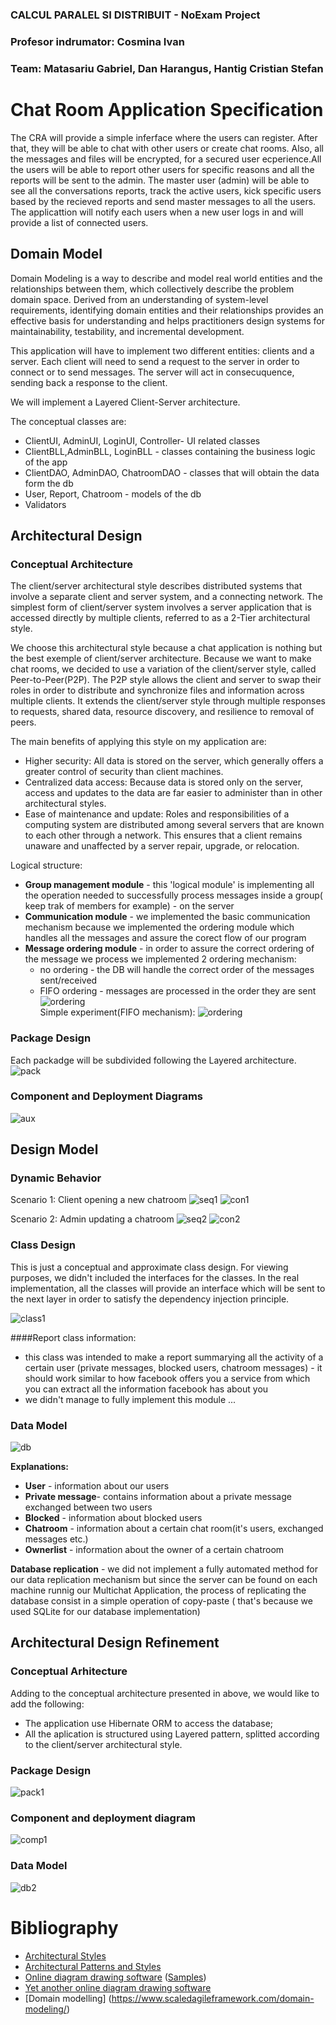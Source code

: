### CALCUL PARALEL SI DISTRIBUIT - NoExam Project  
### Profesor indrumator: Cosmina Ivan  
### Team: Matasariu Gabriel, Dan Harangus, Hantig Cristian Stefan  

# Chat Room Application Specification
The CRA will provide a simple inferface where the users can register. After that, they will be able to chat with other users or create chat rooms. Also, all the messages and files will be encrypted, for a secured user ecperience.All the users will be able to report other users for specific reasons and all the reports will be sent to the admin. The master user (admin) will be able to see all the conversations reports, track the active users, kick specific users based by the recieved reports and send master messages to all the users. The applicattion will notify each users when a new user logs in and will provide a list of connected users.

## Domain Model
Domain Modeling is a way to describe and model real world entities and the relationships between them, which collectively describe the problem domain space. Derived from an understanding of system-level requirements, identifying domain entities and their relationships provides an effective basis for understanding and helps practitioners design systems for maintainability, testability, and incremental development.

This application will have to implement two different entities: clients and a server. Each client will need to send a request to the server in order to connect or to send messages. The server will act in consecuquence, sending back a response to the client.

We will implement a Layered Client-Server architecture.

The conceptual classes are:
 * ClientUI, AdminUI, LoginUI, Controller- UI related classes
 * ClientBLL,AdminBLL, LoginBLL - classes containing the business logic of the app
 * ClientDAO, AdminDAO, ChatroomDAO - classes that will obtain the data form the db
 * User, Report, Chatroom - models of the db
 * Validators


## Architectural Design

### Conceptual Architecture
The client/server architectural style describes distributed systems that involve a separate client and server system, and a connecting network. The simplest form of client/server system involves a server application that is accessed directly by multiple clients, referred to as a 2-Tier architectural style.

We choose this architectural style because a chat application is nothing but the best exemple of client/server architecture. Because we want to make chat rooms, we decided to use a variation of the client/server style, called Peer-to-Peer(P2P). The P2P style allows the client and server to swap their roles in order to distribute and synchronize files and information across multiple clients. It extends the client/server style through multiple responses to requests, shared data, resource discovery, and resilience to removal of peers.

The main benefits of applying this style on my application are:
  * Higher security: All data is stored on the server, which generally offers a greater control of security than client machines.
  * Centralized data access: Because data is stored only on the server, access and updates to the data are far easier to administer than in other architectural styles.
  * Ease of maintenance and update: Roles and responsibilities of a computing system are distributed among several servers that are known to each other through a network. This ensures that a client remains unaware and unaffected by a server repair, upgrade, or relocation.

Logical structure:  
*	**Group management module** - this 'logical module' is implementing all the operation needed to successfully process messages inside a group( keep trak of members for example) - on the server  
*	**Communication module** - we implemented the basic communication mechanism because we implemented the ordering module which handles all the messages and assure the corect flow of our program  
*	**Message ordering module** - in order to assure the correct ordering of the message we process we implemented   2 ordering mechanism:    
	*	no ordering - the DB will handle the correct order of the messages sent/received  
	*	FIFO ordering - messages are processed in the order they are sent    
![ordering](images/ordering.png)  
Simple experiment(FIFO mechanism):
![ordering](images/test.PNG)
### Package Design
Each packadge will be subdivided following the Layered architecture.
![pack](images/pack.png)

### Component and Deployment Diagrams
![aux](images/deploy_new.PNG)

## Design Model

### Dynamic Behavior
Scenario 1: Client opening a new chatroom
![seq1](images/seq1.png)
![con1](images/con1.png)

Scenario 2: Admin updating a chatroom
![seq2](images/seq2.png)
![con2](images/con2.png)


### Class Design
This is just a conceptual and approximate class design. For viewing purposes, we didn't included the interfaces for the classes. In the real implementation, all the classes will provide an interface which will be sent to the next layer in order to satisfy the dependency injection principle.

![class1](images/class_new.PNG)

####Report class information:
*	this class was intended to make a report summarying all the activity of a certain user (private messages, blocked users, chatroom messages) - it should work similar to how facebook offers you a service from which you can extract all the information facebook has about you
*	we didn't manage to fully implement this module ...

### Data Model

![db](images/db_new.PNG)

**Explanations:**
*	**User** - information about our users  
*	**Private message**- contains information about a private message exchanged between two users  
*	**Blocked** - information about blocked users  
*	**Chatroom** - information about a certain chat room(it's users, exchanged messages etc.)  
*	**Ownerlist** - information about the owner of a certain chatroom  

**Database replication** - we did not implement a fully automated method for our data  replication mechanism but since the server can be found on each machine runnig our Multichat Application, the process of replicating the database consist in a simple operation of copy-paste ( that's because we used SQLite for our database implementation)  
## Architectural Design Refinement

### Conceptual Arhitecture

Adding to the conceptual architecture presented in above, we would like to add the following:  
 * The application use Hibernate ORM to access the database;  
 * All the aplication is structured using Layered pattern, splitted according to the client/server architectural style.  
 
### Package Design 

![pack1](images/package_new.PNG)

### Component and deployment diagram

![comp1](images/deploy.PNG)

### Data Model

![db2](images/db2.png)



# Bibliography
- [Architectural Styles](https://docs.microsoft.com/en-us/azure/architecture/guide/architecture-styles/)
- [Architectural Patterns and Styles](https://msdn.microsoft.com/en-us/library/ee658117.aspx)
- [Online diagram drawing software](https://yuml.me/) ([Samples](https://yuml.me/diagram/scruffy/class/samples))
- [Yet another online diagram drawing software](https://www.draw.io)
- [Domain modelling] (https://www.scaledagileframework.com/domain-modeling/)
